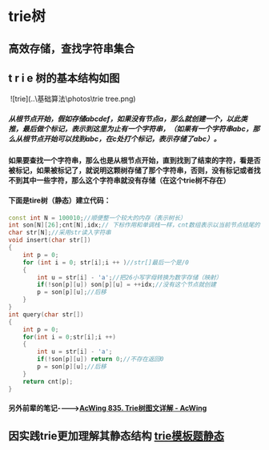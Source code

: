 # trie树

## 高效存储，查找字符串集合

## 	t r i e 树的基本结构如图

​	![trie](..\基础算法\photos\trie tree.png)

##### 从根节点开始，假如存储abcdef，如果没有节点a，那么就创建一个，以此类推，最后做个标记，表示到这里为止有一个字符串，（如果有一个字符串abc，那么从根节点开始可以找到abc，在c处打个标记，表示存储了abc）。

#### 如果要查找一个字符串，那么也是从根节点开始，直到找到了结束的字符，看是否被标记，如果被标记了，就说明这颗树存储了那个字符串，否则，没有标记或者找不到其中一些字符，那么这个字符串就没有存储（在这个trie树不存在）

#### 下面是tire树（静态）建立代码：

````c++
const int N = 100010;//顺便整一个较大的内存（表示树长）
int son[N][26];cnt[N],idx;// 下标作用和单调栈一样，cnt数组表示以当前节点结尾的字符串有多少个
char str[N];//采用str读入字符串
void insert(char str[])
{
	int p = 0;
    for (int i = 0; str[i];i ++ )//str[]最后一个是/0
    {
		int u = str[i] - 'a';//把26小写字母转换为数字存储（映射）
        if(!son[p][u]) son[p][u] = ++idx;//没有这个节点就创建
        p = son[p][u];//后移
    }
}
int query(char str[])
{
	int p = 0;
    for(int i = 0;str[i];i ++)
    {
		int u = str[i] - 'a';
        if(!son[p][u]) return 0;//不存在返回0
        p = son[p][u];//后移
    }
	return cnt[p];
}

````

#### 另外前辈的笔记---->[AcWing 835. Trie树图文详解 - AcWing](https://www.acwing.com/file_system/file/content/whole/index/content/1553895/)

## 因实践trie更加理解其静态结构 [trie模板题静态](../acw打卡笔记/基础算法29trie字典树.md)
